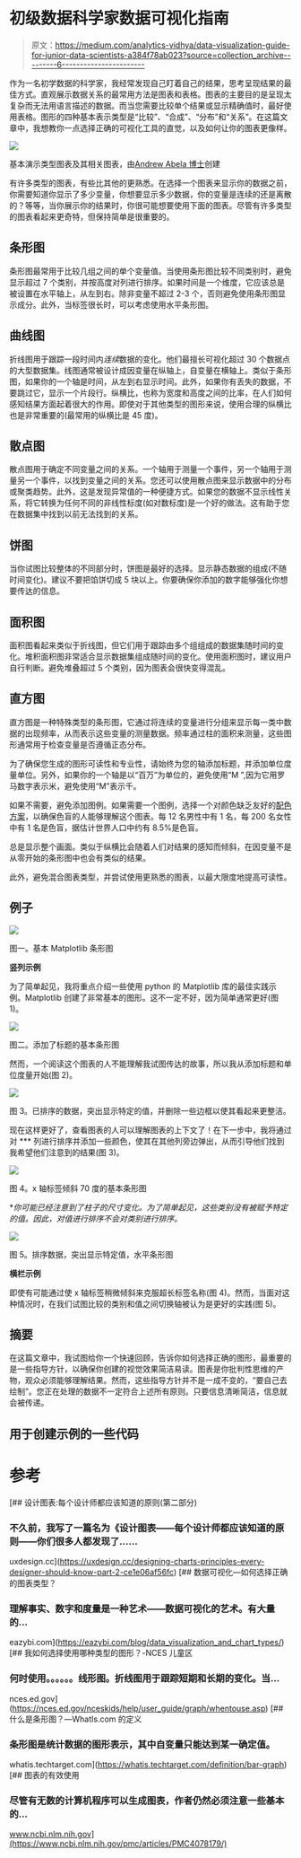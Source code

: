 # 初级数据科学家数据可视化指南

> 原文：<https://medium.com/analytics-vidhya/data-visualization-guide-for-junior-data-scientists-a384f78ab023?source=collection_archive---------6----------------------->

作为一名初学数据的科学家，我经常发现自己盯着自己的结果，思考呈现结果的最佳方式。直观展示数据关系的最常用方法是图表和表格。图表的主要目的是呈现太复杂而无法用语言描述的数据。而当您需要比较单个结果或显示精确值时，最好使用表格。图形的四种基本表示类型是“比较”、“合成”、“分布”和“关系”。在这篇文章中，我想教你一点选择正确的可视化工具的直觉，以及如何让你的图表更像样。

![](img/67dc9b967676e4887a760ae8aa7cfcb7.png)

基本演示类型图表及其相关图表，由[Andrew Abela 博士](https://extremepresentation.com/)创建

有许多类型的图表，有些比其他的更熟悉。在选择一个图表来显示你的数据之前，你需要知道你显示了多少变量，你想要显示多少数据，你的变量是连续的还是离散的？等等，当你展示你的结果时，你很可能想要使用下面的图表。尽管有许多类型的图表看起来更奇特，但保持简单是很重要的。

## 条形图

条形图最常用于比较几组之间的单个变量值。当使用条形图比较不同类别时，避免显示超过 7 个类别，并按高度对列进行排序。如果时间是一个维度，它应该总是被设置在水平轴上，从左到右。除非变量不超过 2-3 个，否则避免使用条形图显示成分。此外，当标签很长时，可以考虑使用水平条形图。

## 曲线图

折线图用于跟踪一段时间内*连续*数据的变化。他们最擅长可视化超过 30 个数据点的大型数据集。线图通常被设计成因变量在纵轴上，自变量在横轴上。类似于条形图，如果你的一个轴是时间，从左到右显示时间。此外，如果你有丢失的数据，不要跳过它，显示一个片段行。纵横比，也称为宽度和高度之间的比率，在人们如何感知结果方面起着很大的作用。即使对于其他类型的图形来说，使用合理的纵横比也是非常重要的(最常用的纵横比是 45 度)。

## 散点图

散点图用于确定不同变量之间的关系。一个轴用于测量一个事件，另一个轴用于测量另一个事件，以找到变量之间的关系。您还可以使用散点图来显示数据中的分布或聚类趋势。此外，这是发现异常值的一种便捷方式。如果您的数据不显示线性关系，将它转换为任何不同的非线性标度(如对数标度)是一个好的做法。这有助于您在数据集中找到以前无法找到的关系。

## 饼图

当你试图比较整体的不同部分时，饼图是最好的选择。显示静态数据的组成(不随时间变化)。建议不要把馅饼切成 5 块以上。你要确保你添加的数字能够强化你想要传达的信息。

## 面积图

面积图看起来类似于折线图，但它们用于跟踪由多个组组成的数据集随时间的变化。堆积面积图非常适合显示数据集组成随时间的变化。使用面积图时，建议用户自行判断。避免堆叠超过 5 个类别，因为图表会很快变得混乱。

## 直方图

直方图是一种特殊类型的条形图，它通过将连续的变量进行分组来显示每一类中数据的出现频率，从而表示这些变量的测量数据。频率通过柱的面积来测量，这些图形通常用于检查变量是否遵循正态分布。

为了确保您生成的图形可读性和专业性，请始终为您的轴添加标题，并添加单位度量单位。另外，如果你的一个轴是以“百万”为单位的，避免使用“M ”,因为它用罗马数字表示米，避免使用“M”表示千。

如果不需要，避免添加图例。如果需要一个图例，选择一个对颜色缺乏友好的[配色方案](http://colorlab.wickline.org/colorblind/colorlab/)，以确保色盲的人能够理解这个图表。每 12 名男性中有 1 名，每 200 名女性中有 1 名是色盲，据估计世界人口中约有 8.5%是色盲。

总是显示整个画面。类似于纵横比会随着人们对结果的感知而倾斜，在因变量不是从零开始的条形图中也会有类似的结果。

此外，避免混合图表类型，并尝试使用更熟悉的图表，以最大限度地提高可读性。

## 例子

![](img/a431d52bc207dce86a9e79e4e3eef564.png)

图一。基本 Matplotlib 条形图

**竖列示例**

为了简单起见，我将重点介绍一些使用 python 的 Matplotlib 库的最佳实践示例。Matplotlib 创建了非常基本的图形。这不一定不好，因为简单通常更好(图 1)。

![](img/1714dff79efb68fbb622b1086b8e43b0.png)

图二。添加了标题的基本条形图

然而，一个阅读这个图表的人不能理解我试图传达的故事，所以我从添加标题和单位度量开始(图 2)。

![](img/a0ba4fb7fb20f72cb327a52138dd0a17.png)

图 3。已排序的数据，突出显示特定的值，并删除一些边框以使其看起来更整洁。

现在这样更好了，查看图表的人可以理解图表的上下文了！在下一步中，我将通过对 *** 列进行排序并添加一些颜色，使其在其他列旁边弹出，从而引导他们找到我希望他们注意到的结果(图 3)。

![](img/ed9a9541a6344e4d1d934c3db586ab29.png)

图 4。x 轴标签倾斜 70 度的基本条形图

**你可能已经注意到了柱子的尺寸变化。为了简单起见，这些类别没有被赋予特定的值。因此，对值进行排序不会对类别进行排序。*

![](img/bfb78539ecc175b4b2749caf073c0f42.png)

图 5。排序数据，突出显示特定值，水平条形图

**横栏示例**

即使有可能通过使 x 轴标签稍微倾斜来克服超长标签名称(图 4)。然而，当面对这种情况时，在我们试图比较的类别和值之间切换轴被认为是更好的实践(图 5)。

## 摘要

在这篇文章中，我试图给你一个快速回顾，告诉你如何选择正确的图形，最重要的是一些指导方针，以确保你创建的视觉效果简洁易读。图表是你批判性思维的产物，观众必须能够理解结果。然而，这些指导方针并不是一成不变的，“要自己去绘制”。您正在处理的数据不一定符合上述所有原则。只要信息清晰简洁，信息就会被传递。

## 用于创建示例的一些代码

# 参考

[](https://uxdesign.cc/designing-charts-principles-every-designer-should-know-part-2-ce1e06af56fc) [## 设计图表:每个设计师都应该知道的原则(第二部分)

### 不久前，我写了一篇名为《设计图表——每个设计师都应该知道的原则——你们很多人都发现了……

uxdesign.cc](https://uxdesign.cc/designing-charts-principles-every-designer-should-know-part-2-ce1e06af56fc) [](https://eazybi.com/blog/data_visualization_and_chart_types/) [## 数据可视化—如何选择正确的图表类型？

### 理解事实、数字和度量是一种艺术——数据可视化的艺术。有大量的…

eazybi.com](https://eazybi.com/blog/data_visualization_and_chart_types/)  [## 我如何选择使用哪种类型的图形？-NCES 儿童区

### 何时使用。。。。。。线形图。折线图用于跟踪短期和长期的变化。当…

nces.ed.gov](https://nces.ed.gov/nceskids/help/user_guide/graph/whentouse.asp) [](https://whatis.techtarget.com/definition/bar-graph) [## 什么是条形图？—WhatIs.com 的定义

### 条形图是统计数据的图形表示，其中自变量只能达到某一确定值。

whatis.techtarget.com](https://whatis.techtarget.com/definition/bar-graph) [](https://www.ncbi.nlm.nih.gov/pmc/articles/PMC4078179/) [## 图表的有效使用

### 尽管有无数的计算机程序可以生成图表，作者仍然必须注意一些基本的…

www.ncbi.nlm.nih.gov](https://www.ncbi.nlm.nih.gov/pmc/articles/PMC4078179/)